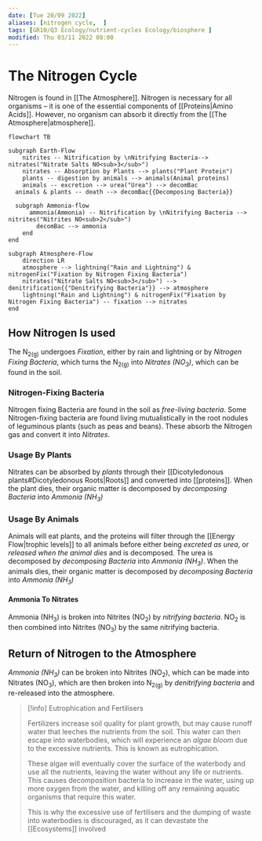 ```yaml
---
date: [Tue 20/09 2022]
aliases: [nitrogen cycle,  ]
tags: [GR10/Q3 Ecology/nutrient-cycles Ecology/biosphere ]
modified: Thu 03/11 2022 08:00
---
```

# The Nitrogen Cycle
Nitrogen is found in [[The Atmosphere]]. Nitrogen is necessary for all organisms – it is one of the essential components of [[Proteins|Amino Acids]]. However, no organism can absorb it directly from the [[The Atmosphere|atmosphere]]. 


```mermaid
flowchart TB

subgraph Earth-Flow
	nitrites -- Nitrification by \nNitrifying Bacteria--> nitrates("Nitrate Salts NO<sub>3</sub>")
	nitrates -- Absorption by Plants --> plants("Plant Protein")
	plants -- digestion by animals --> animals(Animal proteins)
	animals -- excretion --> urea("Urea") --> decomBac
  animals & plants -- death --> decomBac{{Decomposing Bacteria}}
  
  subgraph Ammonia-flow
	  ammonia(Ammonia) -- Nitrification by \nNitrifying Bacteria --> nitrites("Nitrites NO<sub>2</sub>")
        decomBac --> ammonia
	end
end

subgraph Atmosphere-Flow
	direction LR
	atmosphere --> lightning("Rain and Lightning") & nitrogenFix("Fixation by Nitrogen Fixing Bacteria")
	nitrates("Nitrate Salts NO<sub>3</sub>") --> denitrification{{"Denitrifying Bacteria"}} --> atmosphere
	lightning("Rain and Lightning") & nitrogenFix("Fixation by Nitrogen Fixing Bacteria") -- fixation --> nitrates
end
```

## How Nitrogen Is used
The N<sub>2(g)</sub> undergoes *Fixation*, either by rain and lightning or by *Nitrogen Fixing Bacteria*, which turns the N<sub>2(g)</sub> into *Nitrates (NO<sub>3</sub>)*, which can be found in the soil. 

### Nitrogen-Fixing Bacteria
Nitrogen fixing Bacteria are found in the soil as *free-living bacteria*. Some Nitrogen-fixing bacteria are found living mutualistically in the root nodules of leguminous plants (such as peas and beans). These absorb the Nitrogen gas and convert it into *Nitrates*. 

### Usage By Plants
Nitrates can be absorbed by *plants* through their [[Dicotyledonous plants#Dicotyledonous Roots|Roots]] and converted into [[proteins]]. When the plant dies, their organic matter is decomposed by *decomposing Bacteria* into *Ammonia (NH<sub>3</sub>)*

### Usage By Animals
Animals will eat plants, and the proteins will filter through the [[Energy Flow|trophic levels]] to all animals before either being *excreted as urea*, or *released when the animal dies* and is decomposed. The urea is decomposed by *decomposing Bacteria* into *Ammonia (NH<sub>3</sub>)*. When the animals dies, their organic matter is decomposed by *decomposing Bacteria* into *Ammonia (NH<sub>3</sub>)*

#### Ammonia To Nitrates
Ammonia (NH<sub>3</sub>) is broken into Nitrites (NO<sub>2</sub>) by *nitrifying bacteria*. NO<sub>2</sub> is then combined into Nitrites (NO<sub>3</sub>) by the same nitrifying bacteria. 

## Return of Nitrogen to the Atmosphere
*Ammonia (NH<sub>3</sub>)* can be broken into Nitrites (NO<sub>2</sub>), which can be made into Nitrates (NO<sub>3</sub>), which are then broken into N<sub>2(g)</sub> by *denitrifying bacteria* and re-released into the atmosphere. 


> [!info] Eutrophication and Fertilisers
>
>Fertilizers increase soil quality for plant growth, but may cause runoff water that leeches the nutrients from the soil. This water can then escape into waterbodies, which will experience an *algae bloom* due to the excessive nutrients. This is known as eutrophication.
>
>These algae will eventually cover the surface of the waterbody and use all the nutrients, leaving the water without any life or nutrients. This causes decomposition bacteria to increase in the water, using up more oxygen from the water, and killing off any remaining aquatic organisms that require this water. 
>
>This is why the excessive use of fertilisers and the dumping of waste into waterbodies is discouraged, as it can devastate the [[Ecosystems]] involved